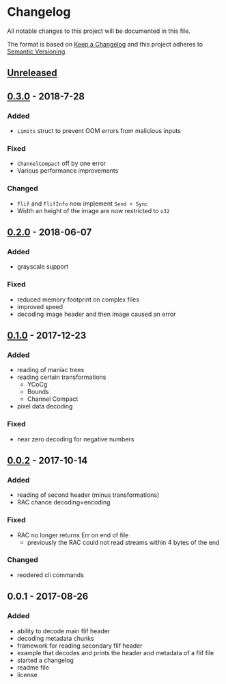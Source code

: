 # Changelog
All notable changes to this project will be documented in this file.

The format is based on [Keep a Changelog](http://keepachangelog.com/en/1.0.0/)
and this project adheres to [Semantic Versioning](http://semver.org/spec/v2.0.0.html).

## [Unreleased]

## [0.3.0] - 2018-7-28
### Added
- `Limits` struct to prevent OOM errors from malicious inputs

### Fixed
- `ChannelCompact` off by one error
- Various performance improvements

### Changed
- `Flif` and `FlifInfo` now implement `Send + Sync`
- Width an height of the image are now restricted to `u32`

## [0.2.0] - 2018-06-07
### Added
- grayscale support

### Fixed
- reduced memory footprint on complex files
- improved speed
- decoding image header and then image caused an error

## [0.1.0] - 2017-12-23
### Added
- reading of maniac trees
- reading certain transformations
    - YCoCg
    - Bounds
    - Channel Compact
- pixel data decoding

### Fixed
- near zero decoding for negative numbers


## [0.0.2] - 2017-10-14
### Added
- reading of second header (minus transformations)
- RAC chance decoding+encoding

### Fixed
- RAC no longer returns Err on end of file
    - previously the RAC could not read streams within 4 bytes of the end

### Changed
- reodered cli commands

## 0.0.1 - 2017-08-26
### Added
- ability to decode main flif header
- decoding metadata chunks
- framework for reading secondary flif header
- example that decodes and prints the header and metadata of a flif file
- started a changelog
- readme file
- license

[Unreleased]: https://github.com/dgriffen/flif.rs/compare/v0.3.0...HEAD
[0.0.2]: https://github.com/dgriffen/flif.rs/compare/v0.0.1...v0.0.2
[0.1.0]: https://github.com/dgriffen/flif.rs/compare/v0.0.2...v0.1.0
[0.2.0]: https://github.com/dgriffen/flif.rs/compare/v0.1.0...v0.2.0
[0.3.0]: https://github.com/dgriffen/flif.rs/compare/v0.2.0...v0.3.0